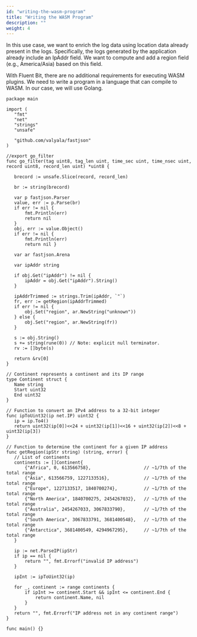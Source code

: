 ```yaml
---
id: "writing-the-wasm-program"
title: "Writing the WASM Program"
description: ""
weight: 4
---
```


In this use case, we want to enrich the log data using location data already present in the logs. Specifically, the logs generated by the application already include an IpAddr field. We want to compute and add a region field (e.g., America/Asia) based on this field.

With Fluent Bit, there are no additional requirements for executing WASM plugins. We need to write a program in a language that can compile to WASM. In our case, we will use Golang.

``` 
package main

import (
   "fmt"
   "net"
   "strings"
   "unsafe"

   "github.com/valyala/fastjson"
)

//export go_filter
func go_filter(tag uint8, tag_len uint, time_sec uint, time_nsec uint, record uint8, record_len uint) *uint8 {

   brecord := unsafe.Slice(record, record_len)

   br := string(brecord)

   var p fastjson.Parser
   value, err := p.Parse(br)
   if err != nil {
       fmt.Println(err)
       return nil
   }
   obj, err := value.Object()
   if err != nil {
       fmt.Println(err)
       return nil }

   var ar fastjson.Arena

   var ipAddr string

   if obj.Get("ipAddr") != nil {
       ipAddr = obj.Get("ipAddr").String()
   }

   ipAddrTrimmed := strings.Trim(ipAddr, `"`)
   fr, err := getRegion(ipAddrTrimmed)
   if err != nil {
       obj.Set("region", ar.NewString("unknown"))
   } else {
       obj.Set("region", ar.NewString(fr))
   }

   s := obj.String()
   s += string(rune(0)) // Note: explicit null terminator.
   rv := []byte(s)

   return &rv[0]
}

// Continent represents a continent and its IP range
type Continent struct {
   Name string
   Start uint32
   End uint32
}

// Function to convert an IPv4 address to a 32-bit integer
func ipToUint32(ip net.IP) uint32 {
   ip = ip.To4()
   return uint32(ip[0])<<24 + uint32(ip[1])<<16 + uint32(ip[2])<<8 + uint32(ip[3])
}

// Function to determine the continent for a given IP address
func getRegion(ipStr string) (string, error) {
   // List of continents
   continents := []Continent{
       {"Africa", 0, 613566758},                    // ~1/7th of the total range
       {"Asia", 613566759, 1227133516},             // ~1/7th of the total range
       {"Europe", 1227133517, 1840700274},          // ~1/7th of the total range
       {"North America", 1840700275, 2454267032},   // ~1/7th of the total range
       {"Australia", 2454267033, 3067833790},       // ~1/7th of the total range
       {"South America", 3067833791, 3681400548},   // ~1/7th of the total range
       {"Antarctica", 3681400549, 4294967295},      // ~1/7th of the total range
   }

   ip := net.ParseIP(ipStr)
   if ip == nil {
       return "", fmt.Errorf("invalid IP address")
   }

   ipInt := ipToUint32(ip)

   for _, continent := range continents {
       if ipInt >= continent.Start && ipInt <= continent.End {
           return continent.Name, nil
       }
   }
   return "", fmt.Errorf("IP address not in any continent range")
}

func main() {}

```